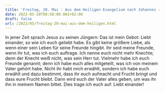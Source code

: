 ```yaml
---
title: 'Freitag, 20. Mai : Aus dem Heiligen Evangelium nach Johannes - Joh 15,12-17.'
date: 2022-05-20T08:58:00.001+02:00
draft: false
url: /2022/05/freitag-20-mai-aus-dem-heiligen.html
---
```


In jener Zeit sprach Jesus zu seinen Jüngern: Das ist mein Gebot: Liebt einander, so wie ich euch geliebt habe. Es gibt keine größere Liebe, als wenn einer sein Leben für seine Freunde hingibt. Ihr seid meine Freunde, wenn ihr tut, was ich euch auftrage. Ich nenne euch nicht mehr Knechte; denn der Knecht weiß nicht, was sein Herr tut. Vielmehr habe ich euch Freunde genannt; denn ich habe euch alles mitgeteilt, was ich von meinem Vater gehört habe. Nicht ihr habt mich erwählt, sondern ich habe euch erwählt und dazu bestimmt, dass ihr euch aufmacht und Frucht bringt und dass eure Frucht bleibt. Dann wird euch der Vater alles geben, um was ihr ihn in meinem Namen bittet. Dies trage ich euch auf: Liebt einander!